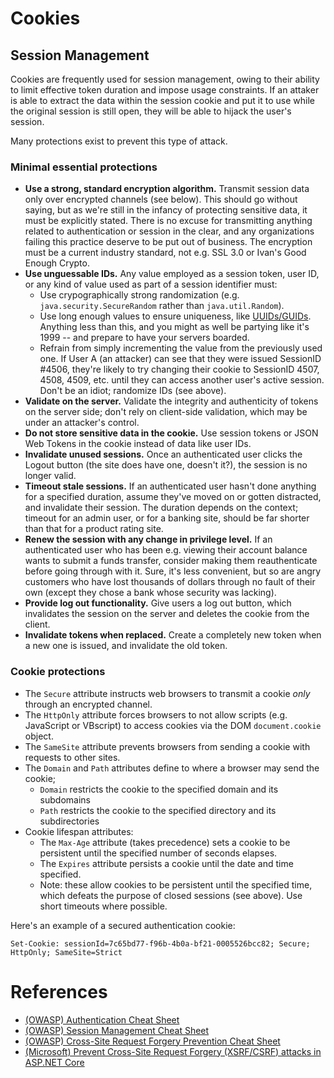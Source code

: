 # Cookies

## Session Management

Cookies are frequently used for session management, owing to their ability to limit effective token duration and impose usage constraints. If an attaker is able to extract the data within the session cookie and put it to use while the original session is still open, they will be able to hijack the user's session. 

Many protections exist to prevent this type of attack. 

### Minimal essential protections

* **Use a strong, standard encryption algorithm.** Transmit session data only over encrypted channels (see below). This should go without saying, but as we're still in the infancy of protecting sensitive data, it must be explicitly stated. There is no excuse for transmitting anything related to authentication or session in the clear, and any organizations failing this practice deserve to be put out of business. The encryption must be a current industry standard, not e.g. SSL 3.0 or Ivan's Good Enough Crypto.
* **Use unguessable IDs.** Any value employed as a session token, user ID, or any kind of value used as part of a session identifier must:
  * Use crypographically strong randomization (e.g. ```java.security.SecureRandom``` rather than ```java.util.Random```).
  * Use long enough values to ensure uniqueness, like [UUIDs/GUIDs](https://en.wikipedia.org/wiki/Universally_unique_identifier). Anything less than this, and you might as well be partying like it's 1999 -- and prepare to have your servers boarded.
  * Refrain from simply incrementing the value from the previously used one. If User A (an attacker) can see that they were issued SessionID #4506, they're likely to try changing their cookie to SessionID 4507, 4508, 4509, etc. until they can access another user's active session. Don't be an idiot; randomize IDs (see above).
* **Validate on the server.** Validate the integrity and authenticity of tokens on the server side; don't rely on client-side validation, which may be under an attacker's control.
* **Do not store sensitive data in the cookie.** Use session tokens or JSON Web Tokens in the cookie instead of data like user IDs.
* **Invalidate unused sessions.** Once an authenticated user clicks the Logout button (the site does have one, doesn't it?), the session is no longer valid.
* **Timeout stale sessions.** If an authenticated user hasn't done anything for a specified duration, assume they've moved on or gotten distracted, and invalidate their session. The duration depends on the context; timeout for an admin user, or for a banking site, should be far shorter than that for a product rating site.
* **Renew the session with any change in privilege level.** If an authenticated user who has been e.g. viewing their account balance wants to submit a funds transfer, consider making them reauthenticate before going through with it. Sure, it's less convenient, but so are angry customers who have lost thousands of dollars through no fault of their own (except they chose a bank whose security was lacking).
* **Provide log out functionality.** Give users a log out button, which invalidates the session on the server and deletes the cookie from the client.
* **Invalidate tokens when replaced.** Create a completely new token when a new one is issued, and invalidate the old token.


### Cookie protections

* The ```Secure``` attribute instructs web browsers to transmit a cookie _only_ through an encrypted channel.
* The ```HttpOnly``` attribute forces browsers to not allow scripts (e.g. JavaScript or VBscript) to access cookies via the DOM ```document.cookie``` object.
* The ```SameSite``` attribute prevents browsers from sending a cookie with requests to other sites.
* The ```Domain``` and ```Path``` attributes define to where a browser may send the cookie;
  * ```Domain``` restricts the cookie to the specified domain and its subdomains
  * ```Path``` restricts the cookie to the specified directory and its subdirectories
* Cookie lifespan attributes:
  * The ```Max-Age``` attribute (takes precedence) sets a cookie to be persistent until the specified number of seconds elapses.
  * The ```Expires``` attribute persists a cookie until the date and time specified.
  * Note: these allow cookies to be persistent until the specified time, which defeats the purpose of closed sessions (see above). Use short timeouts where possible.
 
Here's an example of a secured authentication cookie:

```Set-Cookie: sessionId=7c65bd77-f96b-4b0a-bf21-0005526bcc82; Secure; HttpOnly; SameSite=Strict```

# References

* [(OWASP) Authentication Cheat Sheet](https://cheatsheetseries.owasp.org/cheatsheets/Authentication_Cheat_Sheet.html#introduction)
* [(OWASP) Session Management Cheat Sheet](https://cheatsheetseries.owasp.org/cheatsheets/Session_Management_Cheat_Sheet.html)
* [(OWASP) Cross-Site Request Forgery Prevention Cheat Sheet](https://cheatsheetseries.owasp.org/cheatsheets/Cross-Site_Request_Forgery_Prevention_Cheat_Sheet.html)
* [(Microsoft) Prevent Cross-Site Request Forgery (XSRF/CSRF) attacks in ASP.NET Core](https://learn.microsoft.com/en-us/aspnet/core/security/anti-request-forgery#authentication-fundamentals)
